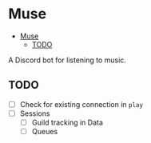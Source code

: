 # Muse

<!--toc:start-->
- [Muse](#muse)
  - [TODO](#todo)
<!--toc:end-->

A Discord bot for listening to music.

## TODO

- [ ] Check for existing connection in `play`
- [ ] Sessions
	- [ ] Guild tracking in Data
	- [ ] Queues
